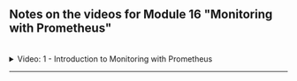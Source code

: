 ## Notes on the videos for Module 16 "Monitoring with Prometheus"
<br />

<details>
<summary>Video: 1 - Introduction to Monitoring with Prometheus</summary>
<br />




</details>

*****